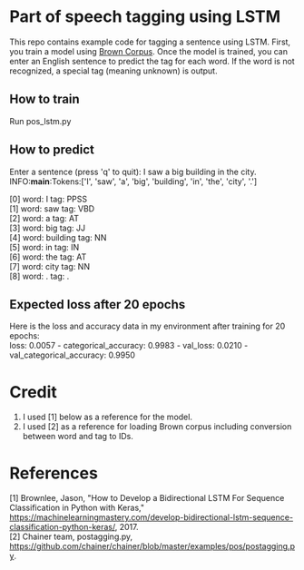# Part of speech tagging using LSTM

This repo contains example code for tagging a sentence using LSTM.
First, you train a model using [Brown Corpus](https://en.wikipedia.org/wiki/Brown_Corpus).
Once the model is trained, you can enter an English sentence to predict the tag for each word.
If the word is not recognized, a special tag <UNK> (meaning unknown) is output.

## How to train
Run pos_lstm.py

## How to predict
Enter a sentence (press 'q' to quit): I saw a big building in the city.<br>
INFO:__main__:Tokens:\['I', 'saw', 'a', 'big', 'building', 'in', 'the', 'city', '.'\]<br>

\[0\] word: I tag: PPSS<br>
\[1\] word: saw tag: VBD<br>
\[2\] word: a tag: AT<br>
\[3\] word: big tag: JJ<br>
\[4\] word: building tag: NN<br>
\[5\] word: in tag: IN<br>
\[6\] word: the tag: AT<br>
\[7\] word: city tag: NN<br>
\[8\] word: . tag: .<br>

## Expected loss after 20 epochs
Here is the loss and accuracy data in my environment after training for 20 epochs:<br>
 loss: 0.0057 - categorical_accuracy: 0.9983 - val_loss: 0.0210 - val_categorical_accuracy: 0.9950

# Credit
1. I used \[1\] below as a reference for the model.<br>
2. I used \[2\] as a reference for loading Brown corpus including conversion between word and tag to IDs.

# References
\[1\] Brownlee, Jason, "How to Develop a Bidirectional LSTM For Sequence Classification in Python with Keras,"
 https://machinelearningmastery.com/develop-bidirectional-lstm-sequence-classification-python-keras/, 2017.<br>
\[2\] Chainer team, postagging.py, https://github.com/chainer/chainer/blob/master/examples/pos/postagging.py.
